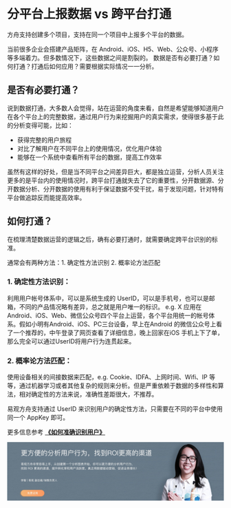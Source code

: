 # 分平台上报数据 vs 跨平台打通

方舟支持创建多个项目，支持在同一个项目中上报多个平台的数据。

当前很多企业会搭建产品矩阵，在 Android、iOS、H5、Web、公众号、小程序等多端着力。但多数情况下，这些数据之间是割裂的。 数据是否有必要打通？如何打通？打通后如何应用？需要根据实际情况一一分析。

## 是否有必要打通？

说到数据打通，大多数人会觉得，站在运营的角度来看，自然是希望能够知道用户在各个平台上的完整数据，通过用户行为来挖掘用户的真实需求，使得很多基于此的分析变得可能，比如：

* 获得完整的用户旅程
* 对比了解用户在不同平台上的使用情况，优化用户体验
* 能够在一个系统中查看所有平台的数据，提高工作效率

虽然有这样的好处，但是当不同平台之间差异巨大，都是独立运营，分析人员关注更多的是平台内的使用情况时，跨平台打通就失去了它的重要性，分开数据源、分开数据分析、分开数据的使用有利于保证数据不受干扰，易于发现问题，针对特有平台做追踪反而能提高效率。

## 如何打通？

在梳理清楚数据运营的逻辑之后，确有必要打通时，就需要确定跨平台识别的标准。

通常会有两种方法：1. 确定性方法识别 2. 概率论方法匹配

### 1. 确定性方法识别：

利用用户帐号体系中，可以是系统生成的 UserID，可以是手机号，也可以是邮箱，不同的产品情况略有差异，总之就是用户唯一的标识。 e.g. X 应用在 Android、iOS、Web、微信公众号四个平台上运营，各个平台用统一的帐号体系。假如小明有Android、iOS、PC三台设备，早上在Android 的微信公众号上看了一个推荐的，中午登录了网页查看了详细信息，晚上回家在iOS 手机上下了单，那么完全可以通过UserID将用户行为连贯起来。

### 2. 概率论方法匹配：

使用设备相关的间接数据来匹配，e.g. Cookie、IDFA、上网时间、Wifi、IP 等等，通过机器学习或者其他复杂的规则来分析。但是严重依赖于数据的多样性和算法，相对确定性的方法来说，准确性差距很大，不推荐。

易观方舟支持通过 UserID 来识别用户的确定性方法，只需要在不同的平台中使用同一个 AppKey 即可。

更多信息参考 [**《如何准确识别用户》**](user-identify.md) 

![](../../.gitbook/assets/201901151711159657.jpg)

